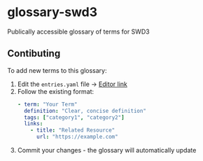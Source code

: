 # glossary-swd3
Publically accessible glossary of terms for SWD3


## Contibuting

To add new terms to this glossary:

1. Edit the `entries.yaml` file -> [Editor link](#)
2. Follow the existing format:
   ```yaml
   - term: "Your Term"
     definition: "Clear, concise definition"
     tags: ["category1", "category2"]
     links:
       - title: "Related Resource"
         url: "https://example.com"
   ```
3. Commit your changes - the glossary will automatically update
